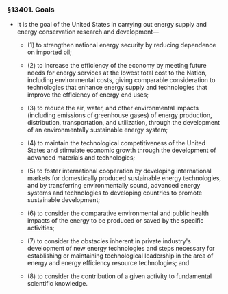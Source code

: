 ### §13401. Goals
* It is the goal of the United States in carrying out energy supply and energy conservation research and development—

  * (1) to strengthen national energy security by reducing dependence on imported oil;

  * (2) to increase the efficiency of the economy by meeting future needs for energy services at the lowest total cost to the Nation, including environmental costs, giving comparable consideration to technologies that enhance energy supply and technologies that improve the efficiency of energy end uses;

  * (3) to reduce the air, water, and other environmental impacts (including emissions of greenhouse gases) of energy production, distribution, transportation, and utilization, through the development of an environmentally sustainable energy system;

  * (4) to maintain the technological competitiveness of the United States and stimulate economic growth through the development of advanced materials and technologies;

  * (5) to foster international cooperation by developing international markets for domestically produced sustainable energy technologies, and by transferring environmentally sound, advanced energy systems and technologies to developing countries to promote sustainable development;

  * (6) to consider the comparative environmental and public health impacts of the energy to be produced or saved by the specific activities;

  * (7) to consider the obstacles inherent in private industry's development of new energy technologies and steps necessary for establishing or maintaining technological leadership in the area of energy and energy efficiency resource technologies; and

  * (8) to consider the contribution of a given activity to fundamental scientific knowledge.